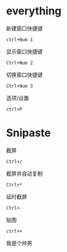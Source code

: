 # everything

新建窗口快捷键

```
ctrl+Num 1
```

显示窗口快捷键

```
Ctrl+Num 2
```

切换窗口快捷键

```
Ctrl+Num 3
```

选项/设置

```
ctrl+P
```

# Snipaste

截屏

```
Ctrl+/
```

截屏并自动复制

```
Ctrl+*
```

延时截屏

```
Ctrl+- 
```

贴图

```
ctrl++
```

我是个帅男